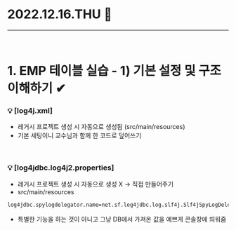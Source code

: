 # 2022.12.16.THU 📅
----------------
<br>

# 1. EMP 테이블 실습 - 1) 기본 설정 및 구조 이해하기 ✔
### 💡 [log4j.xml]
- 레거시 프로젝트 생성 시 자동으로 생성됨 (src/main/resources)
- 기본 세팅이니 교수님과 함께 한 코드로 덮어쓰기
<br>

### 💡 [log4jdbc.log4j2.properties]
- 레거시 프로젝트 생성 시 자동으로 생성 X -> 직접 만들어주기
- src/main/resources
```xml
log4jdbc.spylogdelegator.name=net.sf.log4jdbc.log.slf4j.Slf4jSpyLogDelegator
```
- 특별한 기능을 하는 것이 아니고 그냥 DB에서 가져온 값을 예쁘게 콘솔창에 띄워줌
<br>

